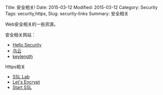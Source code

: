 Title: 安全相关!
Date: 2015-03-12
Modified: 2015-03-12
Category: Security
Tags: security,https,
Slug: security-links
Summary: 安全相关

Web安全相关的一些资源。

安全相关网站：

- [Hello Security](https://hellosecurity.org)
- [乌云](http://www.wooyun.org/)
- [keylength](http://www.keylength.com/)

Https相关

- [SSL Lab](https://www.ssllabs.com)
- [Let's Encrypt](https://letsencrypt.org/)
- [Start SSL](http://www.startssl.com/)
